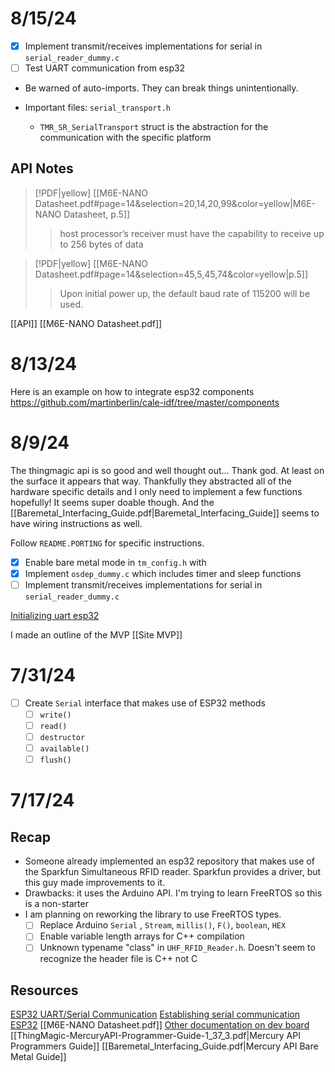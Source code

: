 # 8/15/24
- [x] Implement transmit/receives implementations for serial in `serial_reader_dummy.c`
- [ ] Test UART communication from esp32

- Be warned of auto-imports. They can break things unintentionally.

- Important files: `serial_transport.h`
	- `TMR_SR_SerialTransport` struct is the abstraction for the communication with the specific platform
## API Notes
> [!PDF|yellow] [[M6E-NANO Datasheet.pdf#page=14&selection=20,14,20,99&color=yellow|M6E-NANO Datasheet, p.5]]
> > host processor’s receiver must have the capability to receive up to 256 bytes of data



> [!PDF|yellow] [[M6E-NANO Datasheet.pdf#page=14&selection=45,5,45,74&color=yellow|p.5]]
> >  Upon initial power up, the default baud rate of 115200 will be used.


[[API]]
[[M6E-NANO Datasheet.pdf]]

# 8/13/24
Here is an example on how to integrate esp32 components 
https://github.com/martinberlin/cale-idf/tree/master/components



# 8/9/24
The thingmagic api is so good and well thought out... Thank god. At least on the surface it appears that way. Thankfully they abstracted all of the hardware specific details and I only need to implement a few functions hopefully! It seems super doable though. And the [[Baremetal_Interfacing_Guide.pdf|Baremetal_Interfacing_Guide]] seems to have wiring instructions as well. 

Follow `README.PORTING` for specific instructions. 
- [x] Enable bare metal mode in `tm_config.h`  with 
- [x] Implement `osdep_dummy.c` which includes timer and sleep functions
- [ ] Implement transmit/receives implementations for serial in `serial_reader_dummy.c`

[Initializing uart esp32](https://docs.espressif.com/projects/esp-idf/en/stable/esp32/api-reference/peripherals/uart.html)

I made an outline of the MVP [[Site MVP]]

# 7/31/24
- [ ] Create `Serial` interface that makes use of ESP32 methods
	- [ ] `write()`
	- [ ] `read()`
	- [ ] `destructor`
	- [ ] `available()`
	- [ ] `flush()`

# 7/17/24
## Recap
- Someone already implemented an esp32 repository that makes use of the Sparkfun Simultaneous RFID reader. Sparkfun provides a driver, but this guy made improvements to it. 
- Drawbacks: it uses the Arduino API. I'm trying to learn FreeRTOS so this is a non-starter
- I am planning on reworking the library to use FreeRTOS types.
	- [ ] Replace Arduino `Serial` , `Stream`, `millis()`, `F()`, `boolean`, `HEX`
	- [ ] Enable variable length arrays for C++ compilation
	- [ ] Unknown typename "class" in `UHF_RFID_Reader.h`. Doesn't seem to recognize the header file is C++ not C

## Resources
[ESP32 UART/Serial Communication](https://docs.espressif.com/projects/esp-idf/en/stable/esp32/api-reference/peripherals/uart.html)
[Establishing serial communication ESP32](https://docs.espressif.com/projects/esp-idf/en/latest/esp32/get-started/establish-serial-connection.html)
[[M6E-NANO Datasheet.pdf]]
[Other documentation on dev board](https://www.sparkfun.com/products/14066#documents-tab)
[[ThingMagic-MercuryAPI-Programmer-Guide-1_37_3.pdf|Mercury API Programmers Guide]]
[[Baremetal_Interfacing_Guide.pdf|Mercury API Bare Metal Guide]]